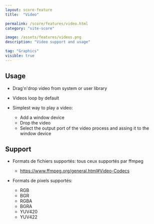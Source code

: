 ```yaml
---
layout: score-feature
title:  "Video"

permalink: /score/features/video.html
category: "site-score"

image: /assets/features/videos.png
description: "Video support and usage"

tag: "Graphics"
visible: true
---
```


## Usage
- Drag'n'drop video from system or user library
- Videos loop by default

- Simplest way to play a video: 
  * Add a window device
  * Drop the video
  * Select the output port of the video process and assing it to the window device

## Support
- Formats de fichiers supportés: tous ceux supportés par ffmpeg 
  * https://www.ffmpeg.org/general.html#Video-Codecs


- Formats de pixels supportés: 
  * RGB
  * BGR
  * RGBA
  * BGRA
  * YUV420
  * YUV422